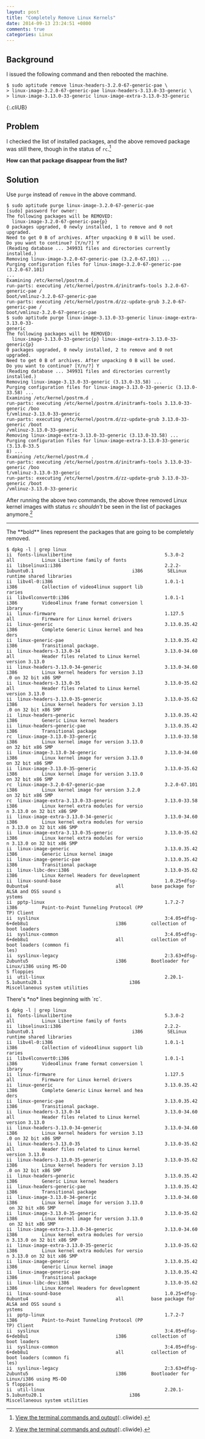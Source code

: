 ```yaml
---
layout: post
title: "Completely Remove Linux Kernels"
date: 2014-09-13 23:24:51 +0800
comments: true
categories: Linux
---
```


Background
---

I issued the following command and then rebooted the machine.

    $ sudo aptitude remove linux-headers-3.2.0-67-generic-pae \
    > linux-image-3.2.0-67-generic-pae linux-headers-3.13.0-33-generic \
    > linux-image-3.13.0-33-generic linux-image-extra-3.13.0-33-generic
{:.cliUB}

Problem
---

I checked the list of installed packages, and the above removed package was still there, though in the status of `rc`.[^1]

**How can that package disappear from the list?**

<!-- more -->

Solution
---

Use `purge` instead of `remove` in the above command.

<pre class="cli"><code class="UBMono">$ <span class="UBHLCode">sudo aptitude purge linux-image-3.2.0-67-generic-pae</span>
[sudo] password for owner:
The following packages will be REMOVED:
  linux-image-3.2.0-67-generic-pae{p}
0 packages upgraded, 0 newly installed, 1 to remove and 0 not upgraded.
Need to get 0 B of archives. After unpacking 0 B will be used.
Do you want to continue? [Y/n/?] Y
(Reading database ... 349931 files and directories currently installed.)
Removing linux-image-3.2.0-67-generic-pae (3.2.0-67.101) ...
Purging configuration files for linux-image-3.2.0-67-generic-pae (3.2.0-67.101) 
...
Examining /etc/kernel/postrm.d .
run-parts: executing /etc/kernel/postrm.d/initramfs-tools 3.2.0-67-generic-pae /
boot/vmlinuz-3.2.0-67-generic-pae
run-parts: executing /etc/kernel/postrm.d/zz-update-grub 3.2.0-67-generic-pae /
boot/vmlinuz-3.2.0-67-generic-pae
$ <span class="UBHLCode">sudo aptitude purge linux-image-3.13.0-33-generic linux-image-extra-3.13.0-33-
generic</span>
The following packages will be REMOVED:
  linux-image-3.13.0-33-generic{p} linux-image-extra-3.13.0-33-generic{p}
0 packages upgraded, 0 newly installed, 2 to remove and 0 not upgraded.
Need to get 0 B of archives. After unpacking 0 B will be used.
Do you want to continue? [Y/n/?] Y
(Reading database ... 349931 files and directories currently installed.)
Removing linux-image-3.13.0-33-generic (3.13.0-33.58) ...
Purging configuration files for linux-image-3.13.0-33-generic (3.13.0-33.58) ...
Examining /etc/kernel/postrm.d .
run-parts: executing /etc/kernel/postrm.d/initramfs-tools 3.13.0-33-generic /boo
t/vmlinuz-3.13.0-33-generic
run-parts: executing /etc/kernel/postrm.d/zz-update-grub 3.13.0-33-generic /boot
/vmlinuz-3.13.0-33-generic
Removing linux-image-extra-3.13.0-33-generic (3.13.0-33.58) ...
Purging configuration files for linux-image-extra-3.13.0-33-generic (3.13.0-33.5
8) ...
Examining /etc/kernel/postrm.d .
run-parts: executing /etc/kernel/postrm.d/initramfs-tools 3.13.0-33-generic /boo
t/vmlinuz-3.13.0-33-generic
run-parts: executing /etc/kernel/postrm.d/zz-update-grub 3.13.0-33-generic /boot
/vmlinuz-3.13.0-33-generic
</code></pre>

After running the above two commands, the above three removed Linux
kernel images with status `rc` *shouldn't* be seen in the list of
packages anymore.[^2]

---
[^1]: [View the terminal commands and output](#list1){:.cliwide}.

<div id="list1" class="noscr" markdown="1">
The **bold** lines represent the packages that are going to be
completely removed.

<pre class="cli"><code class="UBMono">$ dpkg -l | grep linux
ii  fonts-<span class="grep">linux</span>libertine                                  5.3.0-2                                             all          Linux Libertine family of fonts
ii  libse<span class="grep">linux</span>1:i386                                      2.2.2-1ubuntu0.1                                    i386         SELinux runtime shared libraries
ii  libv4l-0:i386                                         1.0.1-1                                             i386         Collection of video4<span class="grep">linux</span> support lib
raries
ii  libv4lconvert0:i386                                   1.0.1-1                                             i386         Video4<span class="grep">linux</span> frame format conversion l
ibrary
ii  <span class="grep">linux</span>-firmware                                        1.127.5                                             all          Firmware for Linux kernel drivers
ii  <span class="grep">linux</span>-generic                                         3.13.0.35.42                                        i386         Complete Generic Linux kernel and hea
ders
ii  <span class="grep">linux</span>-generic-pae                                     3.13.0.35.42                                        i386         Transitional package.
ii  <span class="grep">linux</span>-headers-3.13.0-34                               3.13.0-34.60                                        all          Header files related to Linux kernel
version 3.13.0
ii  <span class="grep">linux</span>-headers-3.13.0-34-generic                       3.13.0-34.60                                        i386         Linux kernel headers for version 3.13
.0 on 32 bit x86 SMP
ii  <span class="grep">linux</span>-headers-3.13.0-35                               3.13.0-35.62                                        all          Header files related to Linux kernel
version 3.13.0
ii  <span class="grep">linux</span>-headers-3.13.0-35-generic                       3.13.0-35.62                                        i386         Linux kernel headers for version 3.13
.0 on 32 bit x86 SMP
ii  <span class="grep">linux</span>-headers-generic                                 3.13.0.35.42                                        i386         Generic Linux kernel headers
ii  <span class="grep">linux</span>-headers-generic-pae                             3.13.0.35.42                                        i386         Transitional package
<span class="UBHLCode">rc  <span class="grep">linux</span>-image-3.13.0-33-generic                         3.13.0-33.58                                        i386         Linux kernel image for version 3.13.0
on 32 bit x86 SMP</span>
ii  <span class="grep">linux</span>-image-3.13.0-34-generic                         3.13.0-34.60                                        i386         Linux kernel image for version 3.13.0
on 32 bit x86 SMP
ii  <span class="grep">linux</span>-image-3.13.0-35-generic                         3.13.0-35.62                                        i386         Linux kernel image for version 3.13.0
on 32 bit x86 SMP
<span class="UBHLCode">rc  <span class="grep">linux</span>-image-3.2.0-67-generic-pae                      3.2.0-67.101                                        i386         Linux kernel image for version 3.2.0
on 32 bit x86 SMP</span>
<span class="UBHLCode">rc  <span class="grep">linux</span>-image-extra-3.13.0-33-generic                   3.13.0-33.58                                        i386         Linux kernel extra modules for versio
n 3.13.0 on 32 bit x86 SMP</span>
ii  <span class="grep">linux</span>-image-extra-3.13.0-34-generic                   3.13.0-34.60                                        i386         Linux kernel extra modules for versio
n 3.13.0 on 32 bit x86 SMP
ii  <span class="grep">linux</span>-image-extra-3.13.0-35-generic                   3.13.0-35.62                                        i386         Linux kernel extra modules for versio
n 3.13.0 on 32 bit x86 SMP
ii  <span class="grep">linux</span>-image-generic                                   3.13.0.35.42                                        i386         Generic Linux kernel image
ii  <span class="grep">linux</span>-image-generic-pae                               3.13.0.35.42                                        i386         Transitional package
ii  <span class="grep">linux</span>-libc-dev:i386                                   3.13.0-35.62                                        i386         Linux Kernel Headers for development
ii  <span class="grep">linux</span>-sound-base                                      1.0.25+dfsg-0ubuntu4                                all          base package for ALSA and OSS sound s
ystems
ii  pptp-<span class="grep">linux</span>                                            1.7.2-7                                             i386         Point-to-Point Tunneling Protocol (PP
TP) Client
ii  sys<span class="grep">linux</span>                                              3:4.05+dfsg-6+deb8u1                                i386         collection of boot loaders
ii  sys<span class="grep">linux</span>-common                                       3:4.05+dfsg-6+deb8u1                                all          collection of boot loaders (common fi
les)
ii  sys<span class="grep">linux</span>-legacy                                       2:3.63+dfsg-2ubuntu5                                i386         Bootloader for Linux/i386 using MS-DO
S floppies
ii  util-<span class="grep">linux</span>                                            2.20.1-5.1ubuntu20.1                                i386         Miscellaneous system utilities
</code></pre>
</div>

[^2]: [View the terminal commands and output](#list2){:.cliwide}.

<div id="list2" class="noscr" markdown="1">
There's *no* lines beginning with `rc`.

<pre class="cli"><code class="UBMono">$ dpkg -l | grep linux
ii  fonts-<span class="grep">linux</span>libertine                                  5.3.0-2                                             all          Linux Libertine family of fonts
ii  libse<span class="grep">linux</span>1:i386                                      2.2.2-1ubuntu0.1                                    i386         SELinux runtime shared libraries
ii  libv4l-0:i386                                         1.0.1-1                                             i386         Collection of video4<span class="grep">linux</span> support lib
raries
ii  libv4lconvert0:i386                                   1.0.1-1                                             i386         Video4<span class="grep">linux</span> frame format conversion l
ibrary
ii  <span class="grep">linux</span>-firmware                                        1.127.5                                             all          Firmware for Linux kernel drivers
ii  <span class="grep">linux</span>-generic                                         3.13.0.35.42                                        i386         Complete Generic Linux kernel and hea
ders
ii  <span class="grep">linux</span>-generic-pae                                     3.13.0.35.42                                        i386         Transitional package.
ii  <span class="grep">linux</span>-headers-3.13.0-34                               3.13.0-34.60                                        all          Header files related to Linux kernel
version 3.13.0
ii  <span class="grep">linux</span>-headers-3.13.0-34-generic                       3.13.0-34.60                                        i386         Linux kernel headers for version 3.13
.0 on 32 bit x86 SMP
ii  <span class="grep">linux</span>-headers-3.13.0-35                               3.13.0-35.62                                        all          Header files related to Linux kernel
version 3.13.0
ii  <span class="grep">linux</span>-headers-3.13.0-35-generic                       3.13.0-35.62                                        i386         Linux kernel headers for version 3.13
.0 on 32 bit x86 SMP
ii  <span class="grep">linux</span>-headers-generic                                 3.13.0.35.42                                        i386         Generic Linux kernel headers
ii  <span class="grep">linux</span>-headers-generic-pae                             3.13.0.35.42                                        i386         Transitional package
ii  <span class="grep">linux</span>-image-3.13.0-34-generic                         3.13.0-34.60                                        i386         Linux kernel image for version 3.13.0
 on 32 bit x86 SMP
ii  <span class="grep">linux</span>-image-3.13.0-35-generic                         3.13.0-35.62                                        i386         Linux kernel image for version 3.13.0
 on 32 bit x86 SMP
ii  <span class="grep">linux</span>-image-extra-3.13.0-34-generic                   3.13.0-34.60                                        i386         Linux kernel extra modules for versio
n 3.13.0 on 32 bit x86 SMP
ii  <span class="grep">linux</span>-image-extra-3.13.0-35-generic                   3.13.0-35.62                                        i386         Linux kernel extra modules for versio
n 3.13.0 on 32 bit x86 SMP
ii  <span class="grep">linux</span>-image-generic                                   3.13.0.35.42                                        i386         Generic Linux kernel image
ii  <span class="grep">linux</span>-image-generic-pae                               3.13.0.35.42                                        i386         Transitional package
ii  <span class="grep">linux</span>-libc-dev:i386                                   3.13.0-35.62                                        i386         Linux Kernel Headers for development
ii  <span class="grep">linux</span>-sound-base                                      1.0.25+dfsg-0ubuntu4                                all          base package for ALSA and OSS sound s
ystems
ii  pptp-<span class="grep">linux</span>                                            1.7.2-7                                             i386         Point-to-Point Tunneling Protocol (PP
TP) Client
ii  sys<span class="grep">linux</span>                                              3:4.05+dfsg-6+deb8u1                                i386         collection of boot loaders
ii  sys<span class="grep">linux</span>-common                                       3:4.05+dfsg-6+deb8u1                                all          collection of boot loaders (common fi
les)
ii  sys<span class="grep">linux</span>-legacy                                       2:3.63+dfsg-2ubuntu5                                i386         Bootloader for Linux/i386 using MS-DO
S floppies
ii  util-<span class="grep">linux</span>                                            2.20.1-5.1ubuntu20.1                                i386         Miscellaneous system utilities
</code></pre>
</div>
